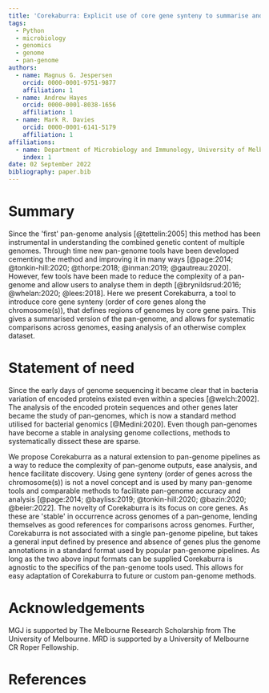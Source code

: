```yaml
---
title: 'Corekaburra: Explicit use of core gene synteny to summarise and analyse pan-genomes'
tags:  
  - Python
  - microbiology
  - genomics
  - genome
  - pan-genome
authors:
  - name: Magnus G. Jespersen 
    orcid: 0000-0001-9751-9877
    affiliation: 1
  - name: Andrew Hayes
    orcid: 0000-0001-8038-1656
    affiliation: 1
  - name: Mark R. Davies
    orcid: 0000-0001-6141-5179
    affiliation: 1
affiliations:
  - name: Department of Microbiology and Immunology, University of Melbourne at the Peter Doherty Institute for Infection and Immunity, Melbourne, VIC, Australia
    index: 1
date: 02 September 2022  
bibliography: paper.bib
---
```



<!---References like: [@altschul:1990; @mount:2007]--->

# Summary
Since the 'first' pan-genome analysis [@tettelin:2005] this method has been instrumental in understanding the combined genetic content of multiple genomes. Through time new pan-genome tools have been developed cementing the method and improving it in many ways [@page:2014; @tonkin-hill:2020; @thorpe:2018; @inman:2019; @gautreau:2020]. However, few tools have been made to reduce the complexity of a pan-genome and allow users to analyse them in depth [@brynildsrud:2016; @whelan:2020; @lees:2018]. Here we present Corekaburra, a tool to introduce core gene synteny (order of core genes along the chromosome(s)), that defines regions of genomes by core gene pairs. This gives a summarised version of the pan-genome, and allows for systematic comparisons across genomes, easing analysis of an otherwise complex dataset.    

# Statement of need
Since the early days of genome sequencing it became clear that in bacteria variation of encoded proteins existed even within a species [@welch:2002]. The analysis of the encoded protein sequences and other genes later became the study of pan-genomes, which is now a standard method utilised for bacterial genomics [@Medini:2020]. Even though pan-genomes have become a stable in analysing genome collections, methods to systematically dissect these are sparse.  

We propose Corekaburra as a natural extension to pan-genome pipelines as a way to reduce the complexity of pan-genome outputs, ease analysis, and hence facilitate discovery. Using gene synteny (order of genes across the chromosome(s)) is not a novel concept and is used by many pan-genome tools and comparable methods to facilitate pan-genome accuracy and analysis [@page:2014; @bayliss:2019; @tonkin-hill:2020; @bazin:2020; @beier:2022]. The novelty of Corekaburra is its focus on core genes. As these are 'stable' in occurrence across genomes of a pan-genome, lending themselves as good references for comparisons across genomes. Further, Corekaburra is not associated with a single pan-genome pipeline, but takes a general input defined by presence and absence of genes plus the genome annotations in a standard format used by popular pan-genome pipelines. As long as the two above input formats can be supplied Corekaburra is agnostic to the specifics of the pan-genome tools used. This allows for easy adaptation of Corekaburra to future or custom  pan-genome methods.


# Acknowledgements
MGJ is supported by The Melbourne Research Scholarship from The University of Melbourne. MRD is supported by a University of Melbourne CR Roper Fellowship.

# References